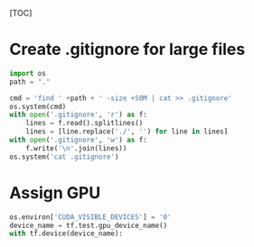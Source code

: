 [TOC] 

# Create .gitignore for large files
```python
import os
path = "."

cmd = 'find ' +path + ' -size +50M | cat >> .gitignore'
os.system(cmd)
with open('.gitignore', 'r') as f:
    lines = f.read().splitlines()
    lines = [line.replace('./', '') for line in lines]
with open('.gitignore', 'w') as f:
    f.write('\n'.join(lines))
os.system('cat .gitignore')
```

# Assign GPU
```python
os.environ['CUDA_VISIBLE_DEVICES'] = '0'
device_name = tf.test.gpu_device_name()
with tf.device(device_name):
```
